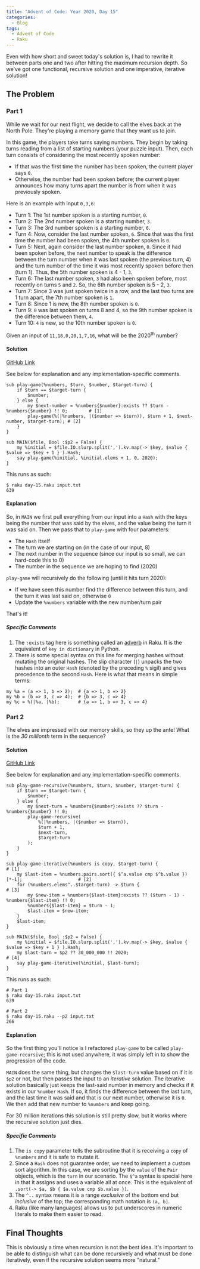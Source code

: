 ```yaml
---
title: "Advent of Code: Year 2020, Day 15"
categories:
  - Blog
tags:
  - Advent of Code
  - Raku
---
```


Even with how short and sweet today's solution is, I had to rewrite it between parts one and two after hitting the maximum recursion depth. So we've got one functional, recursive solution and one imperative, iterative solution!

## The Problem

### Part 1

While we wait for our next flight, we decide to call the elves back at the North Pole. They're playing a memory game that they want us to join.

In this game, the players take turns saying numbers. They begin by taking turns reading from a list of starting numbers (your puzzle input). Then, each turn consists of considering the most recently spoken number:

- If that was the first time the number has been spoken, the current player says `0`.
- Otherwise, the number had been spoken before; the current player announces how many turns apart the number is from when it was previously spoken.

Here is an example with input `0,3,6`:

- Turn 1: The 1st number spoken is a starting number, `0`.
- Turn 2: The 2nd number spoken is a starting number, `3`.
- Turn 3: The 3rd number spoken is a starting number, `6`.
- Turn 4: Now, consider the last number spoken, `6`. Since that was the first time the number had been spoken, the 4th number spoken is `0`.
- Turn 5: Next, again consider the last number spoken, `0`. Since it had been spoken before, the next number to speak is the difference between the turn number when it was last spoken (the previous turn, 4) and the turn number of the time it was most recently spoken before then (turn 1). Thus, the 5th number spoken is 4 - 1, `3`.
- Turn 6: The last number spoken, `3` had also been spoken before, most recently on turns `5` and `2`. So, the 6th number spoken is 5 - 2, `3`.
- Turn 7: Since 3 was just spoken twice in a row, and the last two turns are 1 turn apart, the 7th number spoken is `1`.
- Turn 8: Since 1 is new, the 8th number spoken is `0`.
- Turn 9: `0` was last spoken on turns 8 and 4, so the 9th number spoken is the difference between them, `4`.
- Turn 10: `4` is new, so the 10th number spoken is `0`.

Given an input of `11,18,0,20,1,7,16`, what will be the 2020<sup>th</sup> number?

#### Solution

[GitHub Link](https://github.com/aaronreidsmith/advent-of-code/blob/103fedb13cd88b0e852caed8a1ff951d84bffdac/src/main/raku/2020/day-15.raku)

See below for explanation and any implementation-specific comments.

```
sub play-game(%numbers, $turn, $number, $target-turn) {
    if $turn == $target-turn {
        $number;
    } else {
        my $next-number = %numbers{$number}:exists ?? $turn - %numbers{$number} !! 0;        # [1]
        play-game(%(|%numbers, |($number => $turn)), $turn + 1, $next-number, $target-turn); # [2]
    }
}

sub MAIN($file, Bool :$p2 = False) {
    my %initial = $file.IO.slurp.split(',').kv.map(-> $key, $value { $value => $key + 1 } ).Hash;
    say play-game(%initial, %initial.elems + 1, 0, 2020);
}
```

This runs as such:

```
$ raku day-15.raku input.txt
639
```

#### Explanation

So, in `MAIN` we first pull everything from our input into a `Hash` with the keys being the number that was said by the elves, and the value being the turn it was said on. Then we pass that to `play-game` with four parameters: 

- The `Hash` itself
- The turn we are starting on (in the case of our input, 8)
- The next number in the sequence (since our input is so small, we can hard-code this to 0)
- The number in the sequence we are hoping to find (2020)

`play-game` will recursively do the following (until it hits turn 2020):

- If we have seen this number find the difference between this turn, and the turn it was last said on, otherwise `0`
- Update the `%numbers` variable with the new number/turn pair

That's it!

##### Specific Comments

1. The `:exists` tag here is something called an [adverb](https://docs.raku.org/language/subscripts#index-entry-:exists_(subscript_adverb)) in Raku. It is the equivalent of `key in dictionary` in Python.
2. There is some special syntax on this line for merging hashes without mutating the original hashes. The slip character (`|`) unpacks the two hashes into an outer `Hash` (denoted by the preceding `%` sigil) and gives precedence to the second `Hash`. Here is what that means in simple terms:

```
my %a = (a => 1, b => 2);  # {a => 1, b => 2} 
my %b = (b => 3, c => 4);  # {b => 3, c => 4}
my %c = %(|%a, |%b);       # {a => 1, b => 3, c => 4}
```

### Part 2

The elves are impressed with our memory skills, so they up the ante! What is the _30 millionth_ term in the sequence?

#### Solution

[GitHub Link](https://github.com/aaronreidsmith/advent-of-code/blob/103fedb13cd88b0e852caed8a1ff951d84bffdac/src/main/raku/2020/day-15.raku)

See below for explanation and any implementation-specific comments.

```
sub play-game-recursive(%numbers, $turn, $number, $target-turn) {
    if $turn == $target-turn {
        $number;
    } else {
        my $next-turn = %numbers{$number}:exists ?? $turn - %numbers{$number} !! 0;
        play-game-recursive(
            %(|%numbers, |($number => $turn)),
            $turn + 1,
            $next-turn,
            $target-turn
        );
    }
}

sub play-game-iterative(%numbers is copy, $target-turn) {                                      # [1]
    my $last-item = %numbers.pairs.sort({ $^a.value cmp $^b.value })[*-1];                     # [2]
    for (%numbers.elems^..$target-turn) -> $turn {                                             # [3]
        my $new-item = %numbers{$last-item}:exists ?? ($turn - 1) - %numbers{$last-item} !! 0;
        %numbers{$last-item} = $turn - 1;
        $last-item = $new-item;
    }
    $last-item;
}

sub MAIN($file, Bool :$p2 = False) {
    my %initial = $file.IO.slurp.split(',').kv.map(-> $key, $value { $value => $key + 1 } ).Hash;
    my $last-turn = $p2 ?? 30_000_000 !! 2020;                                                    # [4]
    say play-game-iterative(%initial, $last-turn);
}
```

This runs as such:

```
# Part 1
$ raku day-15.raku input.txt
639

# Part 2
$ raku day-15.raku --p2 input.txt
266
```

#### Explanation

So the first thing you'll notice is I refactored `play-game` to be called `play-game-recursive`; this is not used anywhere, it was simply left in to show the progression of the code.

`MAIN` does the same thing, but changes the `$last-turn` value based on if it is `$p2` or not, but then passes the input to an _iterative_ solution. The iterative solution basically just keeps the last-said number in memory and checks if it exists in our `%number` `Hash`. If so, it finds the difference between the last turn, and the last time it was said and that is our next number, otherwise it is `0`. We then add that new number to `%numbers` and keep going.

For 30 million iterations this solution is still pretty slow, but it works where the recursive solution just dies.

##### Specific Comments

1. The `is copy` parameter tells the subroutine that it is receiving a `copy` of `%numbers` and it is safe to mutate it.
2. Since a `Hash` does not guarantee order, we need to implement a custom sort algorithm. In this case, we are sorting by the `value` of the `Pair` objects, which is the `turn` in our scenario. The `$^a` syntax is special here in that it assigns and uses a variable all at once. This is the equivalent of `.sort(-> $a, $b { $a.value cmp $b.value })`.
3. The `^..` syntax means it is a range _exclusive_ of the bottom end but _inclusive_ of the top; the corresponding math notation is `(a, b]`.
4. Raku (like many languages) allows us to put underscores in numeric literals to make them easier to read.

## Final Thoughts

This is obviously a time when recursion is not the best idea. It's important to be able to distinguish what can be done recursively and what must be done iteratively, even if the recursive solution seems more "natural."
